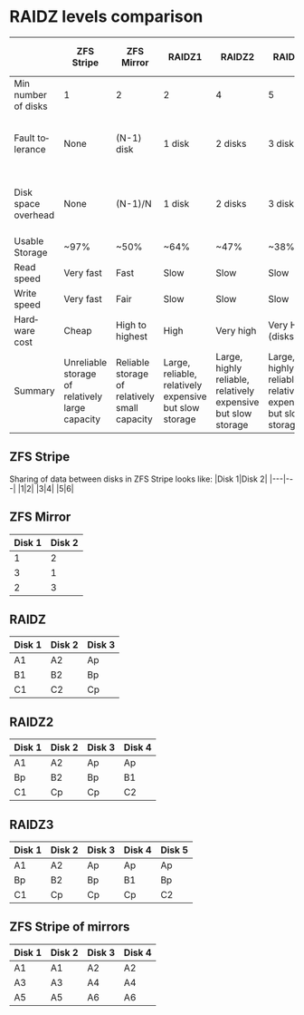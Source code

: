 # RAIDZ levels comparison

||ZFS Stripe|ZFS Mirror|RAIDZ1|RAIDZ2|RAIDZ3|ZFS Stripe of mirrors|
|---|---|---|---|---|---|---|
|Min number of disks | 1  |2 | 2 | 4 | 5 | 4 |
|Fault to­le­ran­ce     | None | (N-1) disk | 1 disk | 2 disks | 3 disks | (N-1) disk in each N-disk mirror |
|Disk space over­head | None | (N-1)/N| 1 disk | 2 disks | 3 disks | (N-1)*P for P stipe over N-disk mirrors |
|Usable Storage      | ~97% | ~50% | ~64% | ~47% | ~38% | ~49% |
|Read speed          | Very fast | Fast | Slow | Slow | Slow | Fast |
|Write speed         | Very fast | Fair | Slow | Slow | Slow | Fair |
|Hard­ware cost       | Cheap | High to highest | High | Very high | Very High (disks) | High to highest |
|Summary|Unreliable storage of relatively large capacity | Reliable storage of relatively small capacity| Large, reliable, relatively expensive but slow storage| Large, highly reliable, relatively expensive but slow storage |  Large, highly reliable, relatively expensive but slow storage| Large, fast, reliable, but expensive storage |

## ZFS Stripe
Sharing of data between disks in ZFS Stripe looks like:
|Disk 1|Disk 2|
|---|---|
|1|2|
|3|4|
|5|6|

## ZFS Mirror
|Disk 1|Disk 2|
|---|---|
|1|2|
|3|1|
|2|3|

## RAIDZ
|Disk 1|Disk 2|Disk 3|
|---|---|---|
|A1|A2|Ap|
|B1|B2|Bp|
|C1|C2|Cp|

## RAIDZ2
|Disk 1|Disk 2|Disk 3|Disk 4|
|---|---|---|---|
|A1|A2|Ap|Ap|
|Bp|B2|Bp|B1|
|C1|Cp|Cp|C2|

## RAIDZ3
|Disk 1|Disk 2|Disk 3|Disk 4|Disk 5|
|---|---|---|---|---|
|A1|A2|Ap|Ap|Ap|
|Bp|B2|Bp|B1|Bp|
|C1|Cp|Cp|Cp|C2|

## ZFS Stripe of mirrors
|Disk 1|Disk 2|Disk 3|Disk 4|
|---|---|---|---|
|A1|A1|A2|A2|
|A3|A3|A4|A4|
|A5|A5|A6|A6|